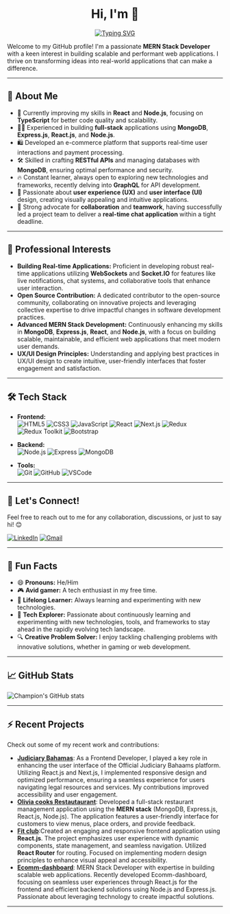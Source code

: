 <div align="center">

# **Hi, I'm 👋**

[![Typing SVG](https://readme-typing-svg.demolab.com/?width=600&height=50&lines=FULL+Stack+Developer;React+Js+MongoDB+Express+Js+Node+Js;MERN+Stack+Developer;Passionate+about+Coding)](https://git.io/typing-svg)

</div>


Welcome to my GitHub profile! I'm a passionate **MERN Stack Developer** with a keen interest in building scalable and performant web applications. I thrive on transforming ideas into real-world applications that can make a difference.

---

## 🚀 About Me

- 🌱 Currently improving my skills in **React** and **Node.js**, focusing on **TypeScript** for better code quality and scalability.
- 👨‍💻 Experienced in building **full-stack** applications using **MongoDB**, **Express.js**, **React.js**, and **Node.js**. 
- 🛍️ Developed an e-commerce platform that supports real-time user interactions and payment processing.
- 🛠 Skilled in crafting **RESTful APIs** and managing databases with **MongoDB**, ensuring optimal performance and security.
- 🔥 Constant learner, always open to exploring new technologies and frameworks, recently delving into **GraphQL** for API development.
- 🎯 Passionate about **user experience (UX)** and **user interface (UI)** design, creating visually appealing and intuitive applications.
- 🤝 Strong advocate for **collaboration** and **teamwork**, having successfully led a project team to deliver a **real-time chat application** within a tight deadline.

---

## 💼 Professional Interests

- **Building Real-time Applications:** Proficient in developing robust real-time applications utilizing **WebSockets** and **Socket.IO** for features like live notifications, chat systems, and collaborative tools that enhance user interaction.
- **Open Source Contribution:** A dedicated contributor to the open-source community, collaborating on innovative projects and leveraging collective expertise to drive impactful changes in software development practices.
- **Advanced MERN Stack Development:** Continuously enhancing my skills in **MongoDB**, **Express.js**, **React**, and **Node.js**, with a focus on building scalable, maintainable, and efficient web applications that meet modern user demands.
- **UX/UI Design Principles:** Understanding and applying best practices in UX/UI design to create intuitive, user-friendly interfaces that foster engagement and satisfaction.

---

## 🛠️ Tech Stack


- **Frontend:**    
  ![HTML5](https://img.shields.io/badge/HTML5-E34F26?style=for-the-badge&logo=html5&logoColor=white) 
  ![CSS3](https://img.shields.io/badge/CSS3-1572B6?style=for-the-badge&logo=css3&logoColor=white)
  ![JavaScript](https://img.shields.io/badge/JavaScript-323330?style=for-the-badge&logo=javascript&logoColor=F7DF1E)
  ![React](https://img.shields.io/badge/React-20232A?style=for-the-badge&logo=react&logoColor=61DAFB)
  ![Next.js](https://img.shields.io/badge/Next.js-000000?style=for-the-badge&logo=next.js&logoColor=white)
  ![Redux](https://img.shields.io/badge/Redux-764ABC?style=for-the-badge&logo=redux&logoColor=white)
  ![Redux Toolkit](https://img.shields.io/badge/Redux%20Toolkit-593D88?style=for-the-badge&logo=redux&logoColor=white)
  ![Bootstrap](https://img.shields.io/badge/Bootstrap-563D7C?style=for-the-badge&logo=bootstrap&logoColor=white)

- **Backend:**    
  ![Node.js](https://img.shields.io/badge/Node.js-339933?style=for-the-badge&logo=nodedotjs&logoColor=white)
  ![Express](https://img.shields.io/badge/Express.js-404D59?style=for-the-badge)
  ![MongoDB](https://img.shields.io/badge/MongoDB-4EA94B?style=for-the-badge&logo=mongodb&logoColor=white)

- **Tools:**    
  ![Git](https://img.shields.io/badge/Git-F05032?style=for-the-badge&logo=git&logoColor=white)
  ![GitHub](https://img.shields.io/badge/GitHub-181717?style=for-the-badge&logo=github&logoColor=white)
  ![VSCode](https://img.shields.io/badge/VS%20Code-007ACC?style=for-the-badge&logo=visual-studio-code&logoColor=white)

---

## 💬 Let's Connect!

Feel free to reach out to me for any collaboration, discussions, or just to say hi! 😊

[![LinkedIn](https://img.shields.io/badge/LinkedIn-0A66C2?style=for-the-badge&logo=linkedin&logoColor=white)](https://www.linkedin.com/in/mian-ahmad-764882262/) 
[![Gmail](https://img.shields.io/badge/Gmail-D14836?style=for-the-badge&logo=gmail&logoColor=white)](mailto:ahmadsharif965@gmail.com)

---

## 👀 Fun Facts

- 😄 **Pronouns:** He/Him
- 🎮 **Avid gamer:** A tech enthusiast in my free time.
- 🧠 **Lifelong Learner:** Always learning and experimenting with new technologies.
- 🌱 **Tech Explorer:** Passionate about continuously learning and experimenting with new technologies, tools, and frameworks to stay ahead in the rapidly evolving tech landscape.
- 🔍 **Creative Problem Solver:** I enjoy tackling challenging problems with innovative solutions, whether in gaming or web development.
---

## 📈 GitHub Stats

![Champion's GitHub stats](https://github-readme-stats.vercel.app/api?username=itx-Champion&show_icons=true&theme=radical)

---

## ⚡ Recent Projects

Check out some of my recent work and contributions:
- **[Judiciary Bahamas](https://github.com/muhsansattar/judiciary-system.git)**: As a Frontend Developer, I played a key role in enhancing the user interface of the Official Judiciary Bahaams platform. Utilizing React.js and Next.js, I implemented responsive design and optimized performance, ensuring a seamless experience for users navigating legal resources and services. My contributions improved accessibility and user engagement.
- **[Olivia cooks Restautaurant](https://github.com/itx-Champion/Olivi-cooks-restaurant.git)**: Developed a full-stack restaurant management application using the **MERN stack** (MongoDB, Express.js, React.js, Node.js). The application features a user-friendly interface for customers to view menus, place orders, and provide feedback.
- **[Fit club](https://github.com/itx-Champion/Fit-club.git)**:Created an engaging and responsive frontend application using **React.js**. The project emphasizes user experience with dynamic components, state management, and seamless navigation. Utilized **React Router** for routing. Focused on implementing modern design principles to enhance visual appeal and accessibility.
- **[Ecomm-dashboard](https://github.com/itx-Champion/E-Comm-dashboard.git)**: MERN Stack Developer with expertise in building scalable web applications. Recently developed Ecomm-dashboard, focusing on seamless user experiences through React.js for the frontend and efficient backend solutions using Node.js and Express.js. Passionate about leveraging technology to create impactful solutions.
---

<!--
itx-Champion/itx-Champion is a ✨ special ✨ repository because its `README.md` (this file) appears on your GitHub profile.
You can click the Preview link to take a look at your changes.
-->
